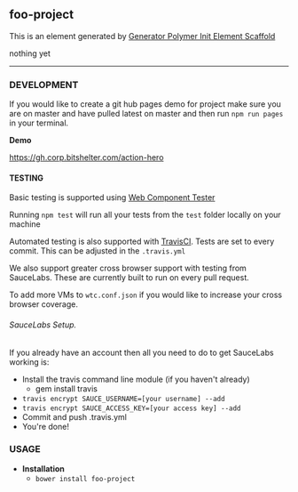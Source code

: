 ## foo-project

This is an element generated by [Generator Polymer Init Element Scaffold](https://gh.corp.bitshelter.com/BitShelter/generator-polymer-init-element-scaffold)

nothing yet

---

### DEVELOPMENT

If you would like to create a git hub pages demo for project make sure you are on master and have pulled latest on master and then run `npm run pages` in your terminal.

**Demo**

https://gh.corp.bitshelter.com/action-hero

#### TESTING

Basic testing is supported using [Web Component Tester](https://github.com/Polymer/web-component-tester)

Running `npm test` will run all your tests from the `test` folder locally on your machine

Automated testing is also supported with [TravisCI](https://travis-ci.org/getting_started). Tests are set to every commit.
This can be adjusted in the `.travis.yml`

We also support greater cross browser support with testing from SauceLabs. These are currently built to run on
every pull request.

To add more VMs to `wtc.conf.json` if you would like to increase your cross browser coverage.

###### SauceLabs Setup.
If you already have an account then all you need to do to get SauceLabs working is:
- Install the travis command line module (if you haven't already)
    - gem install travis
- `travis encrypt SAUCE_USERNAME=[your username] --add`
- `travis encrypt SAUCE_ACCESS_KEY=[your access key] --add`
- Commit and push .travis.yml
- You're done!

### USAGE

- **Installation**
  - `bower install foo-project`
